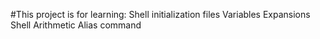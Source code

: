 #This project is for learning:
Shell initialization files
Variables
Expansions
Shell Arithmetic
Alias command
